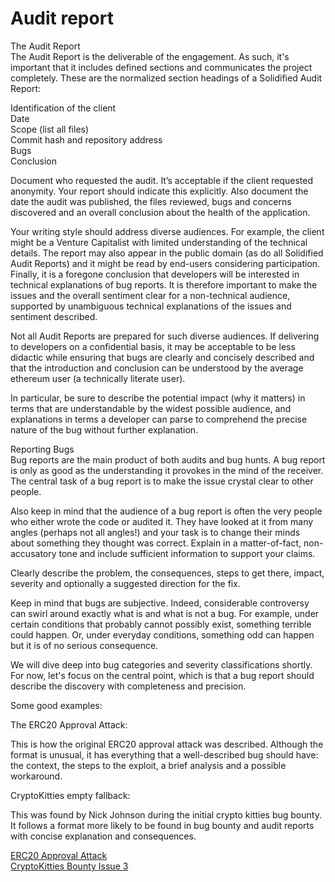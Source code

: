 # Audit report

The Audit Report  
The Audit Report is the deliverable of the engagement. As such, it's important that it includes defined sections and communicates the project completely. These are the normalized section headings of a Solidified Audit Report:

Identification of the client  
Date  
Scope \(list all files\)  
Commit hash and repository address  
Bugs  
Conclusion

Document who requested the audit. It’s acceptable if the client requested anonymity. Your report should indicate this explicitly. Also document the date the audit was published, the files reviewed, bugs and concerns discovered and an overall conclusion about the health of the application.

Your writing style should address diverse audiences. For example, the client might be a Venture Capitalist with limited understanding of the technical details. The report may also appear in the public domain \(as do all Solidified Audit Reports\) and it might be read by end-users considering participation. Finally, it is a foregone conclusion that developers will be interested in technical explanations of bug reports. It is therefore important to make the issues and the overall sentiment clear for a non-technical audience, supported by unambiguous technical explanations of the issues and sentiment described.

Not all Audit Reports are prepared for such diverse audiences. If delivering to developers on a confidential basis, it may be acceptable to be less didactic while ensuring that bugs are clearly and concisely described and that the introduction and conclusion can be understood by the average ethereum user \(a technically literate user\).

In particular, be sure to describe the potential impact \(why it matters\) in terms that are understandable by the widest possible audience, and explanations in terms a developer can parse to comprehend the precise nature of the bug without further explanation.

Reporting Bugs  
Bug reports are the main product of both audits and bug hunts. A bug report is only as good as the understanding it provokes in the mind of the receiver. The central task of a bug report is to make the issue crystal clear to other people.

Also keep in mind that the audience of a bug report is often the very people who either wrote the code or audited it. They have looked at it from many angles \(perhaps not all angles!\) and your task is to change their minds about something they thought was correct. Explain in a matter-of-fact, non-accusatory tone and include sufficient information to support your claims.

Clearly describe the problem, the consequences, steps to get there, impact, severity and optionally a suggested direction for the fix.

Keep in mind that bugs are subjective. Indeed, considerable controversy can swirl around exactly what is and what is not a bug. For example, under certain conditions that probably cannot possibly exist, something terrible could happen. Or, under everyday conditions, something odd can happen but it is of no serious consequence.

We will dive deep into bug categories and severity classifications shortly. For now, let's focus on the central point, which is that a bug report should describe the discovery with completeness and precision.

Some good examples:

The ERC20 Approval Attack:

This is how the original ERC20 approval attack was described. Although the format is unusual, it has everything that a well-described bug should have: the context, the steps to the exploit, a brief analysis and a possible workaround.

CryptoKitties empty fallback:

This was found by Nick Johnson during the initial crypto kitties bug bounty. It follows a format more likely to be found in bug bounty and audit reports with concise explanation and consequences.

[ERC20 Approval Attack](https://docs.google.com/document/d/1YLPtQxZu1UAvO9cZ1O2RPXBbT0mooh4DYKjA_jp-RLM/edit)  
[CryptoKitties Bounty Issue 3](https://github.com/dapperlabs/cryptokitties-bounty/issues/3)

